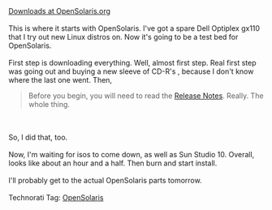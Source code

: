 <html><body><a href="http://www.opensolaris.org/os/downloads/">Downloads at OpenSolaris.org</a><br><br>This is where it starts with OpenSolaris. I've got a spare Dell Optiplex gx110 that I try out new Linux distros on. Now it's going to be a test bed for OpenSolaris.<br><br>First step is downloading everything. Well, almost first step. Real first step was going out and buying a new sleeve of CD-R's , because I don't know where the last one went. Then,<blockquote>Before you begin, you will need to read the <a href="http://www.opensolaris.org/os/downloads/releasenotes-20050612.txt">Release Notes</a>. Really. The whole thing.</blockquote>
<br><br>So, I did that, too.<br><br>Now, I'm waiting for isos to come down, as well as Sun Studio 10.  Overall, looks like about an hour and a half. Then burn and start install.<br><br>I'll probably get to the actual OpenSolaris parts tomorrow.<br><br>Technorati Tag: <a href="http://technorati.com/tag/OpenSolaris" rel="tag">OpenSolaris</a></body></html>